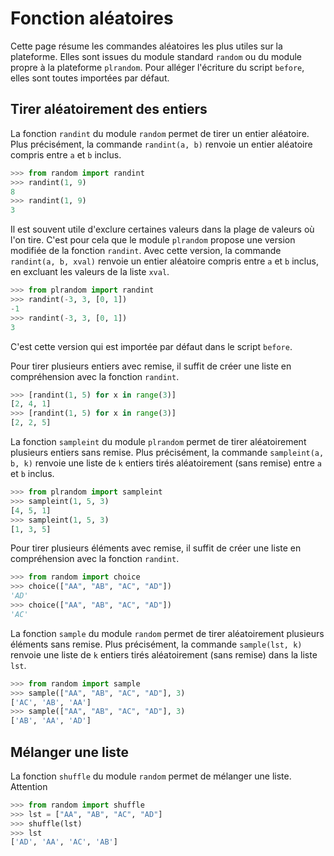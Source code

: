# Fonction aléatoires

Cette page résume les commandes aléatoires les plus utiles sur la plateforme. Elles sont issues du module standard `random` ou du module propre à la plateforme `plrandom`. Pour alléger l'écriture du script `before`, elles sont toutes importées par défaut.

## Tirer aléatoirement des entiers

La fonction `randint` du module `random` permet de tirer un entier aléatoire. Plus précisément, la commande `randint(a, b)` renvoie un entier aléatoire compris entre `a` et `b` inclus.

```python
>>> from random import randint
>>> randint(1, 9)
8
>>> randint(1, 9)
3
```

Il est souvent utile d'exclure certaines valeurs dans la plage de valeurs où l'on tire. C'est pour cela que le module `plrandom` propose une version modifiée de la fonction `randint`. Avec cette version, la commande `randint(a, b, xval)` renvoie un entier aléatoire compris entre `a` et `b` inclus, en excluant les valeurs de la liste `xval`.

```python
>>> from plrandom import randint
>>> randint(-3, 3, [0, 1])
-1
>>> randint(-3, 3, [0, 1])
3
```

C'est cette version qui est importée par défaut dans le script `before`.

Pour tirer plusieurs entiers avec remise, il suffit de créer une liste en compréhension avec la fonction `randint`.

```python
>>> [randint(1, 5) for x in range(3)]
[2, 4, 1]
>>> [randint(1, 5) for x in range(3)]
[2, 2, 5]
```

La fonction `sampleint` du module `plrandom` permet de tirer aléatoirement plusieurs entiers sans remise. Plus précisément, la commande `sampleint(a, b, k)` renvoie une liste de `k` entiers tirés aléatoirement (sans remise) entre `a` et `b` inclus.

```python
>>> from plrandom import sampleint
>>> sampleint(1, 5, 3)
[4, 5, 1]
>>> sampleint(1, 5, 3)
[1, 3, 5]
```

Pour tirer plusieurs éléments avec remise, il suffit de créer une liste en compréhension avec la fonction `randint`.

```python
>>> from random import choice
>>> choice(["AA", "AB", "AC", "AD"])
'AD'
>>> choice(["AA", "AB", "AC", "AD"])
'AC'
```

La fonction `sample` du module `random` permet de tirer aléatoirement plusieurs éléments sans remise. Plus précisément, la commande `sample(lst, k)` renvoie une liste de `k` entiers tirés aléatoirement (sans remise) dans la liste `lst`.

```python
>>> from random import sample
>>> sample(["AA", "AB", "AC", "AD"], 3)
['AC', 'AB', 'AA']
>>> sample(["AA", "AB", "AC", "AD"], 3)
['AB', 'AA', 'AD']
```

## Mélanger une liste

La fonction `shuffle` du module `random` permet de mélanger une liste. Attention

```python
>>> from random import shuffle
>>> lst = ["AA", "AB", "AC", "AD"]
>>> shuffle(lst)
>>> lst
['AD', 'AA', 'AC', 'AB']
```
